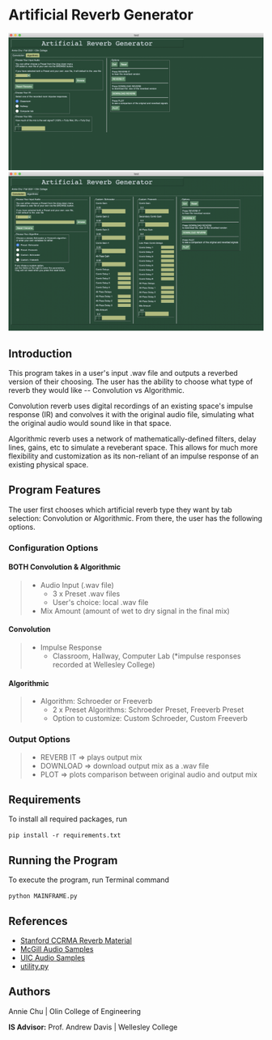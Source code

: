 # Artificial Reverb Generator

<img src="https://github.com/anniejchu/artificialreverb/blob/main/images/tab_conv.png" alt="conv" width="800"/>
<img src="https://github.com/anniejchu/artificialreverb/blob/main/images/tab_algo.png" alt="algo" width="800"/>

## Introduction

This program takes in a user's input .wav file and outputs a reverbed version of their choosing. The user has the ability to choose what type of reverb they would like -- Convolution vs Algorithmic. 

Convolution reverb uses digital recordings of an existing space's impulse response (IR) and convolves it with the original audio file, simulating what the original audio would sound like in that space. 

Algorithmic reverb uses a network of mathematically-defined filters, delay lines, gains, etc to simulate a reveberant space. This allows for much more flexibility and customization as its non-reliant of an impulse response of an existing physical space. 

## Program Features

The user first chooses which artificial reverb type they want by tab selection: Convolution or Algorithmic. From there, the user has the following options.

### Configuration Options

#### BOTH Convolution & Algorithmic
> - Audio Input (.wav file)
>    - 3 x Preset .wav files
>    - User's choice: local .wav file
> - Mix Amount (amount of wet to dry signal in the final mix)

#### Convolution
> - Impulse Response
>    - Classroom, Hallway, Computer Lab (*impulse responses recorded at Wellesley College)

#### Algorithmic
> - Algorithm: Schroeder or Freeverb
>     - 2 x Preset Algorithms: Schroeder Preset, Freeverb Preset
>     - Option to customize: Custom Schroeder, Custom Freeverb

### Output Options
> - REVERB IT => plays output mix 
> - DOWNLOAD => download output mix as a .wav file
> - PLOT => plots comparison between original audio and output mix

## Requirements
To install all required packages, run

<code>pip install -r requirements.txt</code>

## Running the Program
To execute the program, run Terminal command


<code>python MAINFRAME.py</code>


## References
- [Stanford CCRMA Reverb Material](https://ccrma.stanford.edu/~jos/Reverb/)
- [McGill Audio Samples](http://www-mmsp.ece.mcgill.ca/Documents/AudioFormats/WAVE/Samples.html)
- [UIC Audio Samples](https://www2.cs.uic.edu/~i101/SoundFiles/)
- [utility.py](http://nbviewer.org/github/mgeier/python-audio/blob/master/audio-files/utility.py)

## Authors
Annie Chu | Olin College of Engineering

**IS Advisor:** Prof. Andrew Davis | Wellesley College